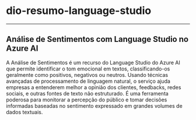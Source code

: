 # dio-resumo-language-studio
---
## Análise de Sentimentos com Language Studio no Azure AI

A Análise de Sentimentos é um recurso do Language Studio do Azure AI que permite identificar o tom emocional em textos, classificando-os geralmente como positivos, negativos ou neutros. Usando técnicas avançadas de processamento de linguagem natural, o serviço ajuda empresas a entenderem melhor a opinião dos clientes, feedbacks, redes sociais, e outras fontes de texto não estruturado. É uma ferramenta poderosa para monitorar a percepção do público e tomar decisões informadas baseadas no sentimento expressado em grandes volumes de dados textuais.
